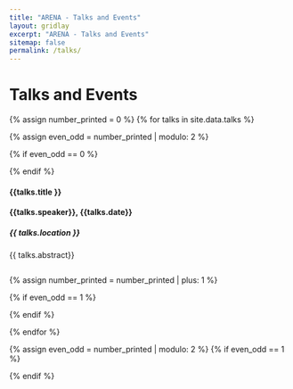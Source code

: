 ```yaml
---
title: "ARENA - Talks and Events"
layout: gridlay
excerpt: "ARENA - Talks and Events"
sitemap: false
permalink: /talks/
---
```


# Talks and Events

{% assign number_printed = 0 %}
{% for talks in site.data.talks %}

{% assign even_odd = number_printed | modulo: 2 %}

{% if even_odd == 0 %}
<div class="row">
{% endif %}
<div class="col-sm-6 clearfix">
  <h4><b>{{talks.title }}</b></h4>
  <h4>{{talks.speaker}}, {{talks.date}}</h4>
  <h5>{{ talks.location }}</h5>
  {{ talks.abstract}}

  <ul style="overflow: hidden">

  </ul>
</div>

{% assign number_printed = number_printed | plus: 1 %}

{% if even_odd == 1 %}
</div>
{% endif %}

{% endfor %}

{% assign even_odd = number_printed | modulo: 2 %}
{% if even_odd == 1 %}
</div>
{% endif %}
